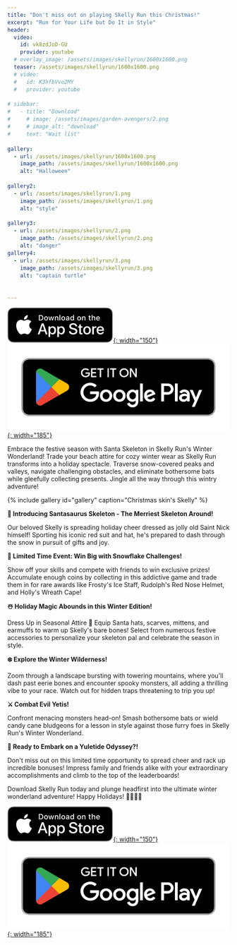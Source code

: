 ```yaml
---
title: "Don't miss out on playing Skelly Run this Christmas!"
excerpt: "Run for Your Life but Do It in Style"
header:
  video:
    id: vk8zdJoD-GU
    provider: youtube
  # overlay_image: /assets/images/skellyrun/1600x1600.png
  teaser: /assets/images/skellyrun/1600x1600.png
  # video:
  #   id: K3hfbVvo2MY
  #   provider: youtube

# sidebar:
#   - title: "Download"
#     # image: /assets/images/garden-avengers/2.png
#     # image_alt: "download"
#     text: "Wait list"

gallery:
  - url: /assets/images/skellyrun/1600x1600.png
    image_path: /assets/images/skellyrun/1600x1600.png
    alt: "Halloween"

gallery2:
  - url: /assets/images/skellyrun/1.png
    image_path: /assets/images/skellyrun/1.png
    alt: "style"

gallery3:
  - url: /assets/images/skellyrun/2.png
    image_path: /assets/images/skellyrun/2.png
    alt: "danger"
gallery4:
  - url: /assets/images/skellyrun/3.png
    image_path: /assets/images/skellyrun/3.png
    alt: "captain turtle"


---
```

[![AppStore](/assets/images/appstore-badge-black.svg){: width="150"}](https://apps.apple.com/us/app/skelly-run/id6467491691) 
[![PlayStore](/assets/images/google-play-badge.png){: width="185"}](https://play.google.com/store/apps/details?id=com.HippoPenny.SkellyRun)



Embrace the festive season with Santa Skeleton in Skelly Run's Winter Wonderland! Trade your beach attire for cozy winter wear as Skelly Run transforms into a holiday spectacle. Traverse snow-covered peaks and valleys, navigate challenging obstacles, and eliminate bothersome bats while gleefully collecting presents. Jingle all the way through this wintry adventure!

{% include gallery id="gallery" caption="Christmas skin's Skelly" %}

**🎅 Introducing Santasaurus Skeleton - The Merriest Skeleton Around!** 

Our beloved Skelly is spreading holiday cheer dressed as jolly old Saint Nick himself! Sporting his iconic red suit and hat, he's prepared to dash through the snow in pursuit of gifts and joy.

**🎄 Limited Time Event: Win Big with Snowflake Challenges!**

Show off your skills and compete with friends to win exclusive prizes! Accumulate enough coins by collecting in this addictive game and trade them in for rare awards like Frosty's Ice Staff, Rudolph's Red Nose Helmet, and Holly's Wreath Cape!

**☃️ Holiday Magic Abounds in this Winter Edition!** 

Dress Up in Seasonal Attire 🎄
Equip Santa hats, scarves, mittens, and earmuffs to warm up Skelly's bare bones! Select from numerous festive accessories to personalize your skeleton pal and celebrate the season in style.

**❄️ Explore the Winter Wilderness!** 

Zoom through a landscape bursting with towering mountains, where you'll dash past eerie bones and encounter spooky monsters, all adding a thrilling vibe to your race. Watch out for hidden traps threatening to trip you up!

**⚔️ Combat Evil Yetis!** 

Confront menacing monsters head-on! Smash bothersome bats or wield candy cane bludgeons for a lesson in style against those furry foes in Skelly Run's Winter Wonderland.

**👻 Ready to Embark on a Yuletide Odyssey?!** 

Don't miss out on this limited time opportunity to spread cheer and rack up incredible bonuses! Impress family and friends alike with your extraordinary accomplishments and climb to the top of the leaderboards!

Download Skelly Run today and plunge headfirst into the ultimate winter wonderland adventure! Happy Holidays! 🎁🎉🎅🏼


[![AppStore](/assets/images/appstore-badge-black.svg){: width="150"}](https://apps.apple.com/us/app/skelly-run/id6467491691) 
[![PlayStore](/assets/images/google-play-badge.png){: width="185"}](https://play.google.com/store/apps/details?id=com.HippoPenny.SkellyRun)

